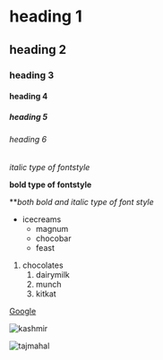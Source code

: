 # heading 1
## heading 2
### heading 3
#### heading 4
##### heading 5
###### heading 6
*italic type of fontstyle*

**bold type of fontstyle**

***both bold and italic type of font style*
* icecreams
  * magnum
  * chocobar
  * feast
 
 1. chocolates
    1. dairymilk
    2. munch
    3. kitkat
    
  [Google](https://www.google.com/)
  
  ![kashmir](https://encrypted-tbn0.gstatic.com/images?q=tbn:ANd9GcSCPtUBP8l7dPfGAazEu1Tro7NBhTIt2SQnS6AI8WkVusFm3B3pkbALM_nG1ATXy1gBiuM&usqp=CAU)
 
  ![tajmahal]( https://images.theconversation.com/files/228846/original/file-20180723-189310-1ymcybu.jpg?ixlib=rb-1.1.0&q=45&auto=format&w=754&fit=clip)

























